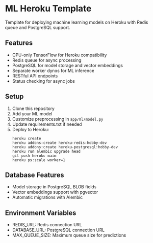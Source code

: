 # ML Heroku Template

Template for deploying machine learning models on Heroku with Redis queue and PostgreSQL support.

## Features
- CPU-only TensorFlow for Heroku compatibility
- Redis queue for async processing
- PostgreSQL for model storage and vector embeddings
- Separate worker dynos for ML inference
- RESTful API endpoints
- Status checking for async jobs

## Setup
1. Clone this repository
2. Add your ML model
3. Customize preprocessing in `app/ml/model.py`
4. Update requirements.txt if needed
5. Deploy to Heroku:
   ```
   heroku create
   heroku addons:create heroku-redis:hobby-dev
   heroku addons:create heroku-postgresql:hobby-dev
   heroku run alembic upgrade head
   git push heroku main
   heroku ps:scale worker=1
   ```

## Database Features
- Model storage in PostgreSQL BLOB fields
- Vector embeddings support with pgvector
- Automatic migrations with Alembic

## Environment Variables
- REDIS_URL: Redis connection URL
- DATABASE_URL: PostgreSQL connection URL
- MAX_QUEUE_SIZE: Maximum queue size for predictions
